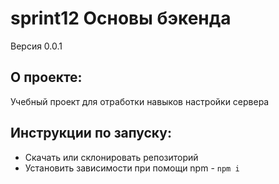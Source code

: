 # sprint12 Основы бэкенда

Версия 0.0.1

## О проекте:
Учебный проект для отработки навыков настройки сервера

## Инструкции по запуску:
- Скачать или склонировать репозиторий
- Установить зависимости при помощи npm - `npm i`
